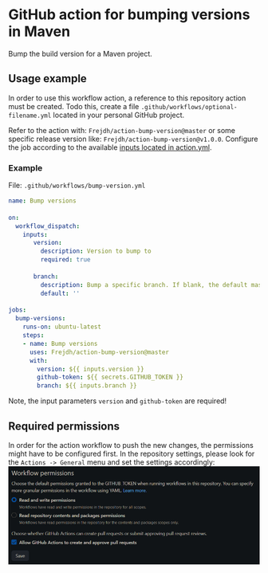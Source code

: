 # GitHub action for bumping versions in Maven
Bump the build version for a Maven project.


## Usage example
In order to use this workflow action, a reference to this repository action must be created. 
Todo this, create a file `.github/workflows/optional-filename.yml` located in your personal GitHub project.

Refer to the action with: `Frejdh/action-bump-version@master` or some specific release version like: `Frejdh/action-bump-version@v1.0.0`.
Configure the job according to the available [inputs located in action.yml](action.yml).

### Example
File: `.github/workflows/bump-version.yml`

```yaml
name: Bump versions

on:
  workflow_dispatch:
    inputs:
       version:
         description: Version to bump to
         required: true

       branch:
         description: Bump a specific branch. If blank, the default master/main branch will be used
         default: ''

jobs:
  bump-versions:
    runs-on: ubuntu-latest
    steps:
    - name: Bump versions
      uses: Frejdh/action-bump-version@master
      with:
        version: ${{ inputs.version }}
        github-token: ${{ secrets.GITHUB_TOKEN }}
        branch: ${{ inputs.branch }}
```

Note, the input parameters `version` and `github-token` are required!

## Required permissions
In order for the action workflow to push the new changes, the permissions might have to be configured first.
In the repository settings, please look for the `Actions -> General` menu and set the settings accordingly:
![Image in resources directory](resources/repository-permissions.png?raw=true "Permissions")
